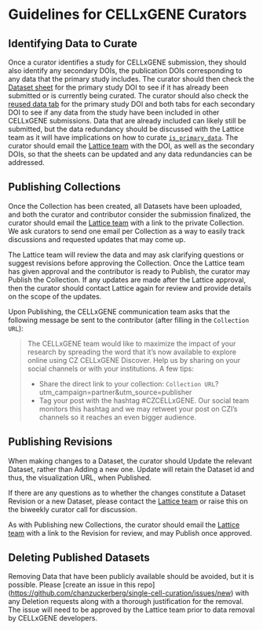 # Guidelines for CELLxGENE Curators

Identifying Data to Curate
----------------
Once a curator identifies a study for CELLxGENE submission, they should also identify any secondary DOIs, the publication DOIs corresponding to any data that the primary study includes. The curator should then check the [Dataset sheet](https://docs.google.com/spreadsheets/d/1ax9b5sxmxSJgrjncXG5WGilgIGKm2EEWmILpoN6pLzY/edit?usp=sharing) for the primary study DOI to see if it has already been submitted or is currently being curated. The curator should also check the [reused data tab](https://docs.google.com/spreadsheets/d/1ax9b5sxmxSJgrjncXG5WGilgIGKm2EEWmILpoN6pLzY/edit?usp=sharing) for the primary study DOI and both tabs for each secondary DOI to see if any data from the study have been included in other CELLxGENE submissions. Data that are already included can likely still be submitted, but the data redundancy should be discussed with the Lattice team as it will have implications on how to curate [`is_primary_data`](https://github.com/chanzuckerberg/single-cell-curation/blob/main/schema/3.0.0/schema.md#is_primary_data). The curator should email the [Lattice team](mailto:lattice-info@lists.stanford.edu) with the DOI, as well as the secondary DOIs, so that the sheets can be updated and any data redundancies can be addressed.

Publishing Collections
----------------
Once the Collection has been created, all Datasets have been uploaded, and both the curator and contributor consider the submission finalized, the curator should email the [Lattice team](mailto:lattice-info@lists.stanford.edu) with a link to the private Collection. We ask curators to send one email per Collection as a way to easily track discussions and requested updates that may come up.

The Lattice team will review the data and may ask clarifying questions or suggest revisions before approving the Collection. Once the Lattice team has given approval and the contributor is ready to Publish, the curator may Publish the Collection. If any updates are made after the Lattice approval, then the curator should contact Lattice again for review and provide details on the scope of the updates.

Upon Publishing, the CELLxGENE communication team asks that the following message be sent to the contributor (after filling in the `Collection URL`):

>The CELLxGENE team would like to maximize the impact of your research by spreading the word that it’s now available to explore online using CZ CELLxGENE Discover. Help us by sharing on your social channels or with your institutions. A few tips:
>- Share the direct link to your collection: `Collection URL`?utm_campaign=partner&utm_source=publisher
>- Tag your post with the hashtag #CZCELLxGENE. Our social team monitors this hashtag and we may retweet your post on CZI’s channels so it reaches an even bigger audience.

Publishing Revisions
----------------
When making changes to a Dataset, the curator should Update the relevant Dataset, rather than Adding a new one. Update will retain the Dataset id and thus, the visualization URL, when Published.

If there are any questions as to whether the changes constitute a Dataset Revision or a new Dataset, please contact the [Lattice team](mailto:lattice-info@lists.stanford.edu) or raise this on the biweekly curator call for discussion.

As with Publishing new Collections, the curator should email the [Lattice team](mailto:lattice-info@lists.stanford.edu) with a link to the Revision for review, and may Publish once approved.

Deleting Published Datasets
----------------
Removing Data that have been publicly available should be avoided, but it is possible.
Please [create an issue in this repo] (https://github.com/chanzuckerberg/single-cell-curation/issues/new) with any Deletion requests along with a thorough justification for the removal. The issue will need to be approved by the Lattice team prior to data removal by CELLxGENE developers.
